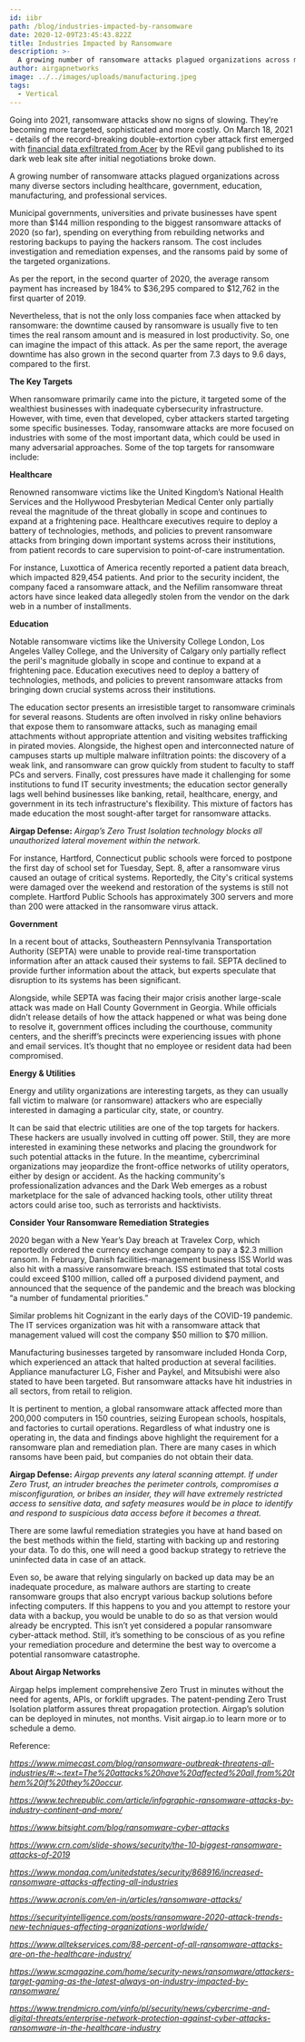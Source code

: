 ```yaml
---
id: iibr
path: /blog/industries-impacted-by-ransomware
date: 2020-12-09T23:45:43.822Z
title: Industries Impacted by Ransomware
description: >-
  A growing number of ransomware attacks plagued organizations across many diverse sectors including healthcare, government, education, manufacturing, and professional services.
author: airgapnetworks
image: ../../images/uploads/manufacturing.jpeg
tags:
  - Vertical
---
```

Going into 2021, ransomware attacks show no signs of slowing. They’re becoming more targeted, sophisticated and more costly. On March 18, 2021 - details of the record-breaking double-extortion cyber attack first emerged with [financial data exfiltrated from Acer](https://www.computerweekly.com/news/252498227/50m-ransomware-demand-on-Acer-is-highest-ever) by the REvil gang published to its dark web leak site after initial negotiations broke down.

A growing number of ransomware attacks plagued organizations across many diverse sectors including healthcare, government, education, manufacturing, and professional services.

Municipal governments, universities and private businesses have spent more than $144 million responding to the biggest ransomware attacks of 2020 (so far), spending on everything from rebuilding networks and restoring backups to paying the hackers ransom[](#_ftn1). The cost includes investigation and remediation expenses, and the ransoms paid by some of the targeted organizations.

As per the report, in the second quarter of 2020, the average ransom payment has increased by 184% to $36,295 compared to $12,762 in the first quarter of 2019.

Nevertheless, that is not the only loss companies face when attacked by ransomware: the downtime caused by ransomware is usually five to ten times the real ransom amount and is measured in lost productivity. So, one can imagine the impact of this attack. As per the same report, the average downtime has also grown in the second quarter from 7.3 days to 9.6 days, compared to the first.

**The Key Targets**

When ransomware primarily came into the picture, it targeted some of the wealthiest businesses with inadequate cybersecurity infrastructure. However, with time, even that developed, cyber attackers started targeting some specific businesses. Today, ransomware attacks are more focused on industries with some of the most important data, which could be used in many adversarial approaches. Some of the top targets for ransomware include:

**Healthcare**

Renowned ransomware victims like the United Kingdom’s National Health Services and the Hollywood Presbyterian Medical Center only partially reveal the magnitude of the threat globally in scope and continues to expand at a frightening pace. Healthcare executives require to deploy a battery of technologies, methods, and policies to prevent ransomware attacks from bringing down important systems across their institutions, from patient records to care supervision to point-of-care instrumentation.

For instance, Luxottica of America recently reported a patient data breach, which impacted 829,454 patients. And prior to the security incident, the company faced a ransomware attack, and the Nefilim ransomware threat actors have since leaked data allegedly stolen from the vendor on the dark web in a number of installments[](#_ftn3).

**Education**

Notable ransomware victims like the University College London, Los Angeles Valley College, and the University of Calgary only partially reflect the peril's magnitude globally in scope and continue to expand at a frightening pace. Education executives need to deploy a battery of technologies, methods, and policies to prevent ransomware attacks from bringing down crucial systems across their institutions.

The education sector presents an irresistible target to ransomware criminals for several reasons. Students are often involved in risky online behaviors that expose them to ransomware attacks, such as managing email attachments without appropriate attention and visiting websites trafficking in pirated movies. Alongside, the highest open and interconnected nature of campuses starts up multiple malware infiltration points: the discovery of a weak link, and ransomware can grow quickly from student to faculty to staff PCs and servers. Finally, cost pressures have made it challenging for some institutions to fund IT security investments; the education sector generally lags well behind businesses like banking, retail, healthcare, energy, and government in its tech infrastructure's flexibility. This mixture of factors has made education the most sought-after target for ransomware attacks.

**Airgap Defense:** *Airgap’s Zero Trust Isolation technology blocks all unauthorized lateral movement within the network.*

For instance, Hartford, Connecticut public schools were forced to postpone the first day of school set for Tuesday, Sept. 8, after a ransomware virus caused an outage of critical systems. Reportedly, the City's critical systems were damaged over the weekend and restoration of the systems is still not complete. Hartford Public Schools has approximately 300 servers and more than 200 were attacked in the ransomware virus attack.

**Government**

In a recent bout of attacks, Southeastern Pennsylvania Transportation Authority (SEPTA) were unable to provide real-time transportation information after an attack caused their systems to fail. SEPTA declined to provide further information about the attack, but experts speculate that disruption to its systems has been significant[](#_ftn5).

Alongside, while SEPTA was facing their major crisis another large-scale attack was made on Hall County Government in Georgia. While officials didn’t release details of how the attack happened or what was being done to resolve it, government offices including the courthouse, community centers, and the sheriff’s precincts were experiencing issues with phone and email services. It’s thought that no employee or resident data had been compromised[](#_ftn6).

**Energy & Utilities**

Energy and utility organizations are interesting targets, as they can usually fall victim to malware (or ransomware) attackers who are especially interested in damaging a particular city, state, or country.

It can be said that electric utilities are one of the top targets for hackers. These hackers are usually involved in cutting off power. Still, they are more interested in examining these networks and placing the groundwork for such potential attacks in the future. In the meantime, cybercriminal organizations may jeopardize the front-office networks of utility operators, either by design or accident. As the hacking community's professionalization advances and the Dark Web emerges as a robust marketplace for the sale of advanced hacking tools, other utility threat actors could arise too, such as terrorists and hacktivists.

**Consider Your Ransomware Remediation Strategies**

2020 began with a New Year’s Day breach at Travelex Corp, which reportedly ordered the currency exchange company to pay a $2.3 million ransom. In February, Danish facilities-management business ISS World was also hit with a massive ransomware breach. ISS estimated that total costs could exceed $100 million, called off a purposed dividend payment, and announced that the sequence of the pandemic and the breach was blocking “a number of fundamental priorities.”

Similar problems hit Cognizant in the early days of the COVID-19 pandemic. The IT services organization was hit with a ransomware attack that management valued will cost the company $50 million to $70 million.

Manufacturing businesses targeted by ransomware included Honda Corp, which experienced an attack that halted production at several facilities. Appliance manufacturer LG, Fisher and Paykel, and Mitsubishi were also stated to have been targeted. But ransomware attacks have hit industries in all sectors, from retail to religion.

It is pertinent to mention, a global ransomware attack affected more than 200,000 computers in 150 countries, seizing European schools, hospitals, and factories to curtail operations. Regardless of what industry one is operating in, the data and findings above highlight the requirement for a ransomware plan and remediation plan. There are many cases in which ransoms have been paid, but companies do not obtain their data.

**Airgap Defense:** *Airgap prevents any* *lateral scanning attempt. If under Zero Trust, an intruder breaches the perimeter controls, compromises a misconfiguration, or bribes an insider, they will have extremely restricted access to sensitive data, and safety measures would be in place to identify and respond to suspicious data access before it becomes a threat.*

There are some lawful remediation strategies you have at hand based on the best methods within the field, starting with backing up and restoring your data. To do this, one will need a good backup strategy to retrieve the uninfected data in case of an attack.

Even so, be aware that relying singularly on backed up data may be an inadequate procedure, as malware authors are starting to create ransomware groups that also encrypt various backup solutions before infecting computers. If this happens to you and you attempt to restore your data with a backup, you would be unable to do so as that version would already be encrypted. This isn’t yet considered a popular ransomware cyber-attack method. Still, it’s something to be conscious of as you refine your remediation procedure and determine the best way to overcome a potential ransomware catastrophe.

**About Airgap Networks**

Airgap helps implement comprehensive Zero Trust in minutes without the need for agents, APIs, or forklift upgrades. The patent-pending Zero Trust Isolation platform assures threat propagation protection. Airgap’s solution can be deployed in minutes, not months. Visit airgap.io to learn more or to schedule a demo.

Reference:

*<https://www.mimecast.com/blog/ransomware-outbreak-threatens-all-industries/#:~:text=The%20attacks%20have%20affected%20all,from%20them%20if%20they%20occur>.*

*<https://www.techrepublic.com/article/infographic-ransomware-attacks-by-industry-continent-and-more/>*

*<https://www.bitsight.com/blog/ransomware-cyber-attacks>*

*<https://www.crn.com/slide-shows/security/the-10-biggest-ransomware-attacks-of-2019>*

*<https://www.mondaq.com/unitedstates/security/868916/increased-ransomware-attacks-affecting-all-industries>*

*<https://www.acronis.com/en-in/articles/ransomware-attacks/>*

*<https://securityintelligence.com/posts/ransomware-2020-attack-trends-new-techniques-affecting-organizations-worldwide/>*

*<https://www.alltekservices.com/88-percent-of-all-ransomware-attacks-are-on-the-healthcare-industry/>*

*<https://www.scmagazine.com/home/security-news/ransomware/attackers-target-gaming-as-the-latest-always-on-industry-impacted-by-ransomware/>*

*<https://www.trendmicro.com/vinfo/pl/security/news/cybercrime-and-digital-threats/enterprise-network-protection-against-cyber-attacks-ransomware-in-the-healthcare-industry>*
